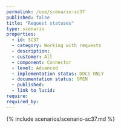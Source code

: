 ```yaml
---
permalink: /use/scenario-sc37
published: false
title: "Request statuses"
type: scenario
properties:
  - id: SC37
  - category: Working with requests
  - description:
  - customer: All
  - component: Connector
  - level: Advanced
  - implementation status: DOCS ONLY
  - documentation status: OPEN
  - published:
  - link to lucid:
require:
required_by:
---
```


{% include scenarios/scenario-sc37.md %}